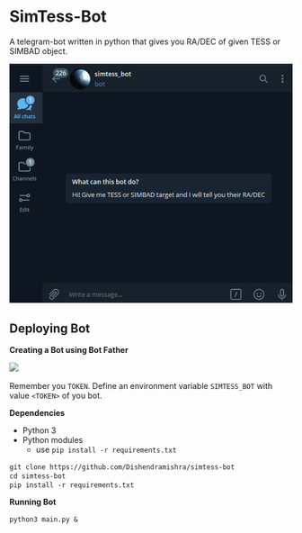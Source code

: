 # SimTess-Bot 

A telegram-bot written in python that gives you RA/DEC of given TESS or SIMBAD object.

<img src="images/preview.gif">



## Deploying Bot

**Creating a Bot using Bot Father**

<div align="left">
      <a href="https://youtu.be/EE5hTBlRO2M">
         <img src="https://img.youtube.com/vi/EE5hTBlRO2M/0.jpg">
      </a>
</div>



Remember you `TOKEN`. Define an environment variable `SIMTESS_BOT` with value `<TOKEN>` of you bot.



**Dependencies**

- Python 3
- Python modules
  - use `pip install -r requirements.txt`



```shel
git clone https://github.com/Dishendramishra/simtess-bot
cd simtess-bot
pip install -r requirements.txt
```



**Running Bot**

```shell
python3 main.py &
```



